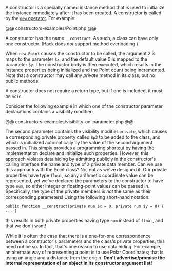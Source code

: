 A constructor is a specially named instance method that is used to initialize the instance immediately after it has been created.  A
constructor is called by the [`new` operator](../expressions-and-operators/new.md).  For example:

@@ constructors-examples/Point.php @@

A constructor has the name `__construct`.  As such, a class can have only one constructor.  (Hack does *not* support method overloading.)

When `new Point` causes the constructor to be called, the argument 2.3 maps to the parameter `$x`, and the default value 0 is mapped to
the parameter `$y`.  The constructor body is then executed, which results in the instance properties being initialized and the Point count
being incremented.  Note that a constructor may call any *private* method in its class, but no public methods.

A constructor does not require a return type, but if one is included, it must be `void`.

Consider the following example in which one of the constructor parameter declarations contains a visibility modifier:

@@ constructors-examples/visibility-on-parameter.php @@

The second parameter contains the visibility modifier `private`, which causes a corresponding private property called `$p2` to be
added to the class, and which is initialized automatically by the value of the second argument passed in.  This simply provides a
programming shortcut by having the implementation declare and initialize such properties.  However, this approach violates data hiding
by admitting publicly in the constructor's calling interface the name and type of a private data member.  Can we use this approach with
the Point class?  No, not as we've designed it.  Our private properties have type `float`, so any arithmetic coordinate value can be
represented, yet we've declared the parameters to the constructor to have type `num`, so either integer or floating-point values can
be passed in.  Specifically, the type of the private members is *not* the same as their corresponding parameters!  Using the following
short-hand notation:

```Hack
public function __construct(private num $x = 0, private num $y = 0) { ... }
```

this results in both private properties having type `num` instead of `float`, and that we don't want!

While it is often the case that there is a one-for-one correspondence between a constructor's parameters and the class's private
properties, this need not be so.  In fact, that's one reason to use data hiding.  For example, an alternate way of representing a
point is to use Polar Coordinates; that is, using an angle and a distance from the origin.  **Don't advertise/promise the internal
representation of an object in its constructor argument list!**
